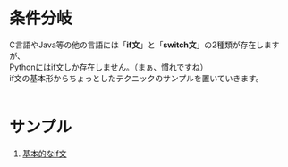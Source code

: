 # 条件分岐
C言語やJava等の他の言語には「**if文**」と「**switch文**」の2種類が存在しますが、<br>
Pythonにはif文しか存在しません。（まぁ、慣れですね）<br>
if文の基本形からちょっとしたテクニックのサンプルを置いていきます。<br><br>
# サンプル
1. [基本的なif文](./if1.py "基本的なif文")
